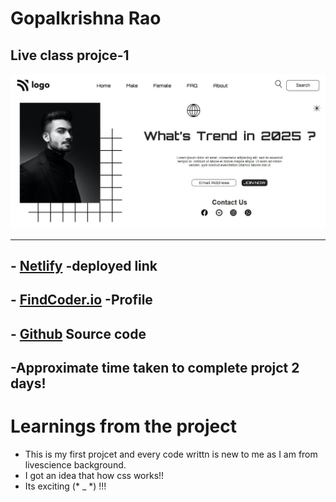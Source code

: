 
# **Gopalkrishna Rao**


## Live class projce-1
![preview](./screenshot/Capture.JPG)

***

## - [Netlify](https://lcproject1.netlify.app/) -deployed link
## -  [FindCoder.io](https://www.findcoder.io/u/hrgkrao) -Profile 

## -  [Github](https://github.com/GopalkrishaRao/WebDev/tree/main/LC%20Project%201) Source code

## -Approximate time taken to complete projct **2 days!**

# __Learnings from the project__

-   This is my first projcet and every code writtn is new to me as I am from livescience background.
- I got an idea that how css works!!
- Its exciting (* _ *) !!!









